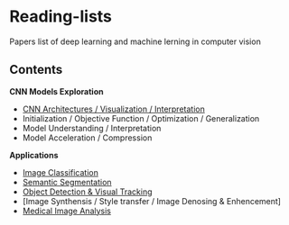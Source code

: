 # Reading-lists
Papers list of deep learning and machine lerning in computer vision
## Contents
**CNN Models Exploration**
* [CNN Architectures / Visualization / Interpretation](https://github.com/Zakiyi/Paper-lists/blob/master/convolutional%20neural%20networks.md)
* Initialization / Objective Function / Optimization / Generalization
* Model Understanding / Interpretation
* Model Acceleration / Compression

**Applications**
* [Image Classification](https://github.com/Zakiyi/Paper-lists/blob/master/image%20classification.md)
* [Semantic Segmentation](https://github.com/Zakiyi/Paper-lists/blob/master/semantic%20segmentation.md)
* [Object Detection & Visual Tracking](https://github.com/Zakiyi/Paper-lists/edit/master/Object%20Detection.md)
* [Image Synthensis / Style transfer / Image Denosing & Enhencement]
* [Medical Image Analysis](https://github.com/Zakiyi/Paper-lists/blob/master/medical%20image%20analysis.md)

